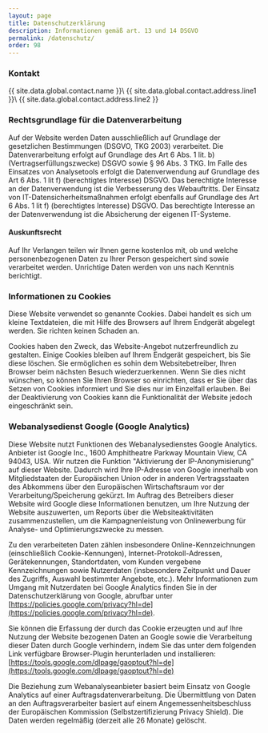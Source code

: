 ```yaml
---
layout: page
title: Datenschutzerklärung
description: Informationen gemäß art. 13 und 14 DSGVO
permalink: /datenschutz/
order: 98
---
```



### Kontakt

{{ site.data.global.contact.name }}\\
{{ site.data.global.contact.address.line1 }}\\
{{ site.data.global.contact.address.line2 }}


### Rechtsgrundlage für die Datenverarbeitung

Auf der Website werden Daten ausschließlich auf Grundlage der gesetzlichen Bestimmungen (DSGVO, TKG 2003) verarbeitet.
Die Datenverarbeitung erfolgt auf Grundlage des Art 6 Abs. 1 lit. b) (Vertragserfüllungszwecke) DSGVO sowie § 96 Abs. 3 TKG.
Im Falle des Einsatzes von Analysetools erfolgt die Datenverwendung auf Grundlage des Art 6 Abs. 1 lit f) (berechtigtes Interesse)
DSGVO. Das berechtigte Interesse an der Datenverwendung ist die Verbesserung des Webauftritts. Der Einsatz von IT-Datensicherheitsmaßnahmen erfolgt
 ebenfalls auf Grundlage des Art 6 Abs. 1 lit f) (berechtigtes Interesse) DSGVO. Das berechtigte Interesse an der Datenverwendung ist 
 die Absicherung der eigenen IT-Systeme.
 
#### Auskunftsrecht

Auf Ihr Verlangen teilen wir Ihnen gerne kostenlos mit, ob und welche personenbezogenen Daten zu Ihrer Person gespeichert 
sind sowie verarbeitet werden. Unrichtige Daten werden von uns nach Kenntnis berichtigt. 
 
### Informationen zu Cookies
 
 Diese Website verwendet so genannte Cookies. Dabei handelt es sich um kleine Textdateien, die mit Hilfe des Browsers auf 
 Ihrem Endgerät abgelegt werden. Sie richten keinen Schaden an.
 
 Cookies haben den Zweck, das Website-Angebot nutzerfreundlich zu gestalten. Einige Cookies bleiben auf Ihrem Endgerät 
 gespeichert, bis Sie diese löschen. Sie ermöglichen es sohin dem Websitebetreiber, Ihren Browser beim nächsten Besuch 
 wiederzuerkennen. Wenn Sie dies nicht wünschen, so können Sie Ihren Browser so einrichten, dass er Sie über das Setzen 
 von Cookies informiert und Sie dies nur im Einzelfall erlauben. Bei der Deaktivierung von Cookies kann die Funktionalität 
 der Website jedoch eingeschränkt sein.
 
### Webanalysedienst Google (Google Analytics)


Diese Website nutzt Funktionen des Webanalysedienstes Google Analytics. Anbieter ist Google Inc., 1600 Amphitheatre Parkway 
Mountain View, CA 94043, USA. Wir nutzen die Funktion "Aktivierung der IP-Anonymisierung" auf dieser Website. Dadurch wird 
Ihre IP-Adresse von Google innerhalb von Mitgliedstaaten der Europäischen Union oder in anderen Vertragsstaaten des Abkommens 
über den Europäischen Wirtschaftsraum vor der Verarbeitung/Speicherung gekürzt. Im Auftrag des Betreibers dieser Website 
wird Google diese Informationen benutzen, um Ihre Nutzung der Website  auszuwerten, um Reports über die Websiteaktivitäten 
zusammenzustellen, um die Kampagnenleistung von Onlinewerbung für Analyse- und Optimierungszwecke zu messen.

Zu den verarbeiteten Daten zählen insbesondere Online-Kennzeichnungen (einschließlich Cookie-Kennungen), Internet-Protokoll-Adressen, 
Gerätekennungen, Standortdaten, vom Kunden vergebene Kennzeichnungen sowie Nutzerdaten (insbesondere Zeitpunkt und Dauer des 
Zugriffs, Auswahl bestimmter Angebote, etc.). Mehr Informationen zum Umgang mit Nutzerdaten bei Google Analytics finden Sie in 
der Datenschutzerklärung von Google, abrufbar unter [https://policies.google.com/privacy?hl=de](https://policies.google.com/privacy?hl=de).

Sie können die Erfassung der durch das Cookie erzeugten und auf Ihre Nutzung der Website bezogenen Daten an Google sowie 
die Verarbeitung dieser Daten durch Google verhindern, indem Sie das unter dem folgenden Link verfügbare Browser-Plugin 
herunterladen und installieren: [https://tools.google.com/dlpage/gaoptout?hl=de](https://tools.google.com/dlpage/gaoptout?hl=de)


Die Beziehung zum Webanalyseanbieter basiert beim Einsatz von Google Analytics auf einer Auftragsdatenverarbeitung. 
Die Übermittlung von Daten an den Auftragsverarbeiter basiert auf einem Angemessenheitsbeschluss der Europäischen Kommission 
(Selbstzertifizierung Privacy Shield). Die Daten werden regelmäßig (derzeit alle 26 Monate) gelöscht.
 
